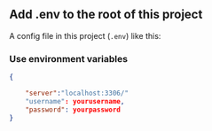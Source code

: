 ## Add .env to the root of this project 

A config file in this project (`.env`) like this:

### Use environment variables

```json
{

    "server":"localhost:3306/"
    "username": yourusername,
    "password": yourpassword
}
```




